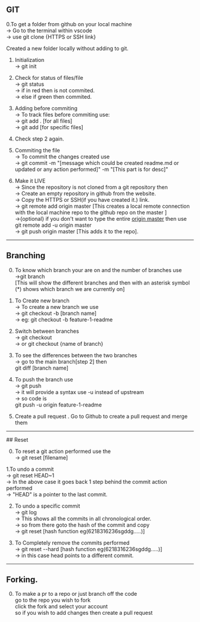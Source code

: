 ## GIT

0.To get a folder from github on your local machine<br/>
-> Go to the terminal within vscode<br/>
-> use git clone {HTTPS or SSH link}

Created a new folder locally without adding to git.
1. Initialization<br/>
    -> git init

2. Check for status of files/file<br/>
    -> git status<br/>
            -> if in red then is not commited.<br/>
            -> else if green then commited.<br/>

3. Adding before commiting<br/>
    -> To track files before commiting use:<br/>
        ->  git add .  [for all files]<br/>
        ->  git add <filename> [for specific files]<br/>

4. Check step 2 again.

5. Commiting the file<br/>
    -> To commit the changes created use <br/>
        -> git commit -m "[message which could be created readme.md or updated or any action performed]" -m "[This part is for desc]"<br/>

6. Make it LIVE<br/>
    -> Since the repository is not cloned from a git repository then <br/>
        -> Create an empty repository in github from the website.<br/>
        -> Copy the HTTPS or SSH(if you have created it.) link.<br/>
        -> git remote add origin master [This creates a local remote connection with the local machine repo to the github repo on the master ]
        <br/>
        ->{optional} if you don't want to type the entire <u>origin master</u> then use git remote add -u origin master<br/> 
        -> git push origin master [This adds it to the repo].

<hr>

## Branching
 
0. To know which branch your are on and the number of branches use <br/>
->git branch<br/>
[This will show the different branches and then with an asterisk symbol (*) shows which branch we are currently on]<br/>

1. To Create new branch <br/>
-> To create a new branch we use<br/>
-> git checkout -b [branch name]<br/>
-> eg: git checkout -b feature-1-readme <br/>

2. Switch between branches<br/>
-> git checkout<br/>
-> or git checkout {name of branch}<br/>

3. To see the differences between the two branches<br/>
-> go to the main branch[step 2] then<br/>
git diff [branch name]

4. To push the branch use<br/>
-> git push <br/>
-> it will provide a syntax use -u instead of upstream<br/>
-> so code is<br/>
 git push -u origin feature-1-readme <br/>

5. Create a pull request . Go to Github to create a pull request and merge them

<hr>
## Reset

0. To reset a git action performed use the<br/>
-> git reset [filename]

1.To undo a commit<br/>
-> git reset HEAD~1<br/>
-> In the above case it goes back 1 step behind the commit action performed<br/>
-> "HEAD" is a pointer to the last commit.

2. To undo a specific commit<br/>
-> git log<br/>
-> This shows all the commits in all chronological order.<br/>
-> so from there goto the hash of the commit and copy<br/>
-> git reset [hash function eg(6218316236sgddg.....)]<br/>

3. To Completely remove the commits performed<br/>
-> git reset --hard [hash function eg(6218316236sgddg.....)]<br/>
-> in this case head points to a different commit.<br/> 

<hr>

## Forking.

0. To make a pr to a repo or just branch off the code<br/>
go to the repo you wish to fork<br/>
click the fork and select your account<br/>
so if you wish to add changes then create a pull request 




